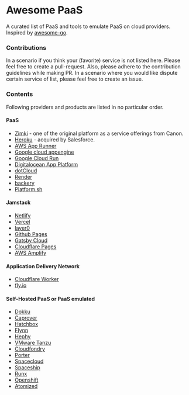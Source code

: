 # Awesome PaaS
A curated list of PaaS and tools to emulate PaaS on cloud providers. Inspired by [awesome-go](https://github.com/avelino/awesome-go).


### Contributions

In a scenario if you think your (favorite) service is not listed here. Please feel free to create a pull-request. Also, please adhere to the contribution guidelines while making PR. In a scenario where you would like dispute certain service of list, please feel free to create an issue.

### Contents

Following providers and products are listed in no particular order.

#### PaaS
- [Zimki](https://www.slideshare.net/swardley/zimki-2006) - one of the original platform as a service offerings from Canon.
- [Heroku](https://www.heroku.com) - acquired by Salesforce.
- [AWS App Runner](https://aws.amazon.com/apprunner)
- [Google cloud appengine](https://cloud.google.com/appengine)
- [Google Cloud Run](https://cloud.google.com/run)
- [Digitalocean App Platform](https://www.digitalocean.com/products/app-platform)
- [dotCloud](https://www.docker.com/docker-news-and-press/dotcloud-inc-now-docker-inc)
- [Render](https://render.com)
- [backery](https://backery.io/)
- [Platform.sh](https://platform.sh)

#### Jamstack
- [Netlify](https://www.netlify.com)
- [Vercel](https://vercel.com)
- [layer0](https://www.layer0.co)
- [Github Pages](https://pages.github.com/)
- [Gatsby Cloud](https://www.gatsbyjs.com/products/cloud/)
- [Cloudflare Pages](https://pages.cloudflare.com/)
- [AWS Amplify](https://aws.amazon.com/amplify)


#### Application Delivery Network
- [Cloudflare Worker](https://workers.cloudflare.com/)
- [fly.io](https://fly.io)

#### Self-Hosted PaaS or PaaS emulated
- [Dokku](https://dokku.com)
- [Caprover](https://caprover.com/)
- [Hatchbox](https://www.hatchbox.io)
- [Flynn](https://github.com/flynn/flynn) 
- [Hephy](https://web.teamhephy.com/)
- [VMware Tanzu](https://tanzu.vmware.com)
- [Cloudfondry](https://www.cloudfoundry.org/)
- [Porter](https://porter.run)
- [Spacecloud](https://space-cloud.io/)
- [Spaceship](https://spaceship.run)
- [Runx](https://runx.dev)
- [Openshift](https://www.redhat.com/en/technologies/cloud-computing/openshift)
- [Atomized](https://atomizedhq.com/)



